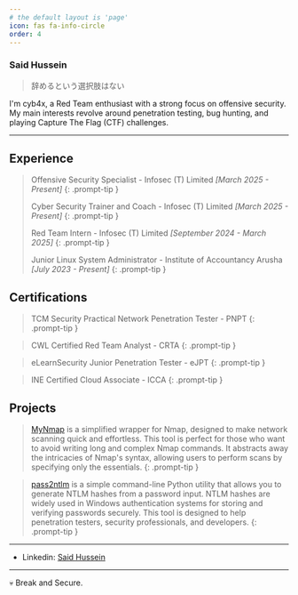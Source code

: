 ```yaml
---
# the default layout is 'page'
icon: fas fa-info-circle
order: 4
---
```


### Said Hussein
> 辞めるという選択肢はない

<aside>
I'm cyb4x, a Red Team enthusiast with a strong focus on offensive security. My main interests revolve around penetration testing, bug hunting, and playing Capture The Flag (CTF) challenges.
</aside>

---

## Experience 

> Offensive Security Specialist - Infosec (T) Limited
> *[March 2025 - Present]*
{: .prompt-tip }
>
> Cyber Security Trainer and Coach - Infosec (T) Limited
> *[March 2025 - Present]*
{: .prompt-tip }
>
> Red Team Intern - Infosec (T) Limited
> *[September 2024 - March 2025]*
{: .prompt-tip }
>
> Junior Linux System Administrator - Institute of Accountancy Arusha
> *[July 2023 - Present]*
{: .prompt-tip }

## Certifications 

> TCM Security Practical Network Penetration Tester - PNPT
{: .prompt-tip }

> CWL Certified Red Team Analyst - CRTA
{: .prompt-tip }

> eLearnSecurity Junior Penetration Tester - eJPT
{: .prompt-tip }

> INE Certified Cloud Associate - ICCA
{: .prompt-tip }

## Projects 

> [MyNmap](https://github.com/cyb4x/myNmap)  is a simplified wrapper for Nmap, designed to make network scanning quick and effortless. This tool is perfect for those who want to avoid writing long and complex Nmap commands. It abstracts away the intricacies of Nmap's syntax, allowing users to perform scans by specifying only the essentials.
{: .prompt-tip }
 

> [pass2ntlm](https://github.com/cyb4x/pass2ntlm) is a simple command-line Python utility that allows you to generate NTLM hashes from a password input. NTLM hashes are widely used in Windows authentication systems for storing and verifying passwords securely. This tool is designed to help penetration testers, security professionals, and developers.
{: .prompt-tip }

---

- Linkedin: [Said Hussein](https://www.linkedin.com/in/said-hussein-53ba8127b/)

---

💀 Break and Secure.


